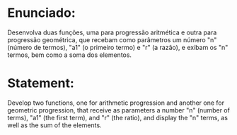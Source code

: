 # Enunciado:
Desenvolva duas funções, uma para progressão aritmética e outra para progressão geométrica, que recebam como parâmetros um número "n" (número de termos), "a1" (o primeiro termo) e "r" (a razão), e exibam os "n" termos, bem como a soma dos elementos.

# Statement:
Develop two functions, one for arithmetic progression and another one for geometric progression, that receive as parameters a number "n" (number of terms), "a1" (the first term), and "r" (the ratio), and display the "n" terms, as well as the sum of the elements.